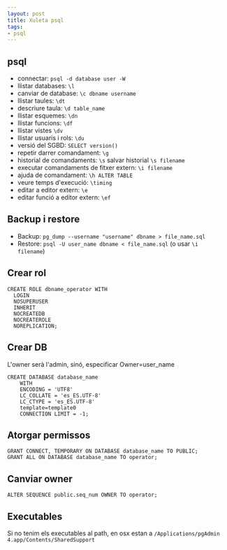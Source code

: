 ```yaml
---
layout: post
title: Xuleta psql
tags:
- psql
---
```


## psql

* connectar: `psql -d database user -W`
* llistar databases: `\l`
* canviar de database: `\c dbname username`
* llistar taules: `\dt`
* descriure taula: `\d table_name`
* llistar esquemes: `\dn`
* llistar funcions: `\df`
* llistar vistes `\dv`
* llistar usuaris i rols: `\du`
* versió del SGBD: `SELECT version()`
* repetir darrer comandament: `\g`
* historial de comandaments: `\s` salvar historial `\s filename`
* executar comandaments de fitxer extern: `\i filename`
* ajuda de comandament: `\h ALTER TABLE`
* veure temps d'execució: `\timing`
* editar a editor extern: `\e`
* editar funció a editor extern: `\ef`


## Backup i restore

* Backup: `pg_dump --username "username" dbname > file_name.sql`
* Restore: `psql -U user_name dbname < file_name.sql` (o usar `\i filename`)


## Crear rol

```
CREATE ROLE dbname_operator WITH
  LOGIN
  NOSUPERUSER
  INHERIT
  NOCREATEDB
  NOCREATEROLE
  NOREPLICATION;
```

## Crear DB

L'owner serà l'admin, sinó, especificar Owner=user_name

```
CREATE DATABASE database_name
    WITH     
    ENCODING = 'UTF8'
    LC_COLLATE = 'es_ES.UTF-8'
    LC_CTYPE = 'es_ES.UTF-8'    
    template=template0
    CONNECTION LIMIT = -1;
```

## Atorgar permissos

```
GRANT CONNECT, TEMPORARY ON DATABASE database_name TO PUBLIC;
GRANT ALL ON DATABASE database_name TO operator;
```

## Canviar owner

```
ALTER SEQUENCE public.seq_num OWNER TO operator;
```

## Executables

Si no tenim els executables al path, en osx estan a ```/Applications/pgAdmin 4.app/Contents/SharedSupport```
